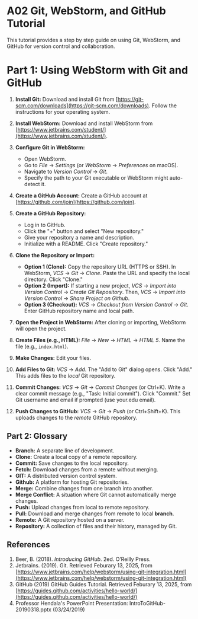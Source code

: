 # A02 Git, WebStorm, and GitHub Tutorial

This tutorial provides a step by step guide on using Git, WebStorm, and GitHub for version control and collaboration.

# Part 1: Using WebStorm with Git and GitHub

1. **Install Git:** Download and install Git from [https://git-scm.com/downloads](https://git-scm.com/downloads). Follow the instructions for your operating system.

2. **Install WebStorm:** Download and install WebStorm from [https://www.jetbrains.com/student/](https://www.jetbrains.com/student/).

3. **Configure Git in WebStorm:**
    * Open WebStorm.
    * Go to *File* -> *Settings* (or *WebStorm* -> *Preferences* on macOS).
    * Navigate to *Version Control* -> *Git*.
    * Specify the path to your Git executable or WebStorm might auto-detect it.

4. **Create a GitHub Account:** Create a GitHub account at [https://github.com/join](https://github.com/join).

5. **Create a GitHub Repository:**
    * Log in to GitHub.
    * Click the "+" button and select "New repository."
    * Give your repository a name and description.
    * Initialize with a README. Click "Create repository."

6. **Clone the Repository or Import:**
    * **Option 1 (Clone):** Copy the repository URL (HTTPS or SSH). In WebStorm, *VCS* -> *Git* -> *Clone*. Paste the URL and specify the local directory. Click "Clone."
    * **Option 2 (Import):** If starting a new project, *VCS* -> *Import into Version Control* -> *Create Git Repository*. Then, *VCS* -> *Import into Version Control* -> *Share Project on Github*.
    * **Option 3 (Checkout):**  *VCS* -> *Checkout from Version Control* -> *Git*. Enter GitHub repository name and local path.

7. **Open the Project in WebStorm:** After cloning or importing, WebStorm will open the project.

8. **Create Files (e.g., HTML):** *File* -> *New* -> *HTML* -> *HTML 5*. Name the file (e.g., `index.html`).

9. **Make Changes:** Edit your files.

10. **Add Files to Git:** *VCS* -> *Add*. The "Add to Git" dialog opens. Click "Add." This adds files to the *local* Git repository.

11. **Commit Changes:** *VCS* -> *Git* -> *Commit Changes* (or Ctrl+K). Write a clear commit message (e.g., "Task: Initial commit"). Click "Commit." Set Git username and email if prompted (use your.edu email).

12. **Push Changes to GitHub:** *VCS* -> *Git* -> *Push* (or Ctrl+Shift+K). This uploads changes to the *remote* GitHub repository.


## Part 2: Glossary

*   **Branch:** A separate line of development.
*   **Clone:** Create a local copy of a remote repository.
*   **Commit:** Save changes to the local repository.
*   **Fetch:** Download changes from a remote without merging.
*   **GIT:** A distributed version control system.
*   **Github:** A platform for hosting Git repositories.
*   **Merge:** Combine changes from one branch into another.
*   **Merge Conflict:** A situation where Git cannot automatically merge changes.
*   **Push:** Upload changes from local to remote repository.
*   **Pull:** Download and merge changes from remote to local **branch**.
*   **Remote:** A Git repository hosted on a server.
*   **Repository:** A collection of files and their history, managed by Git.

## References

1.  Beer, B. (2018). *Introducing GitHub*. 2ed. O’Reilly Press.
2.  Jetbrains. (2019). Git. Retrieved Feburary 13, 2025, from [https://www.jetbrains.com/help/webstorm/using-git-integration.html](https://www.jetbrains.com/help/webstorm/using-git-integration.html)
3.  GitHub (2019) GitHub Guides Tutorial. Retrieved Feburary 13, 2025, from [https://guides.github.com/activities/hello-world/](https://guides.github.com/activities/hello-world/)
4. Professor Hendala's PowerPoint Presentation: IntroToGitHub-20190318.pptx (03/24/2019)
